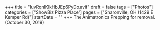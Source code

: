 +++
title = "IuvRqnlKIkHbJEp6PyDo.avif"
draft = false
tags = ["Photos"]
categories = ["ShowBiz Pizza Place"]
pages = ["Sharonville, OH (1429 E Kemper Rd)"]
startDate = ""
+++
The Animatronics Prepping for removal. (October 30, 2019)
